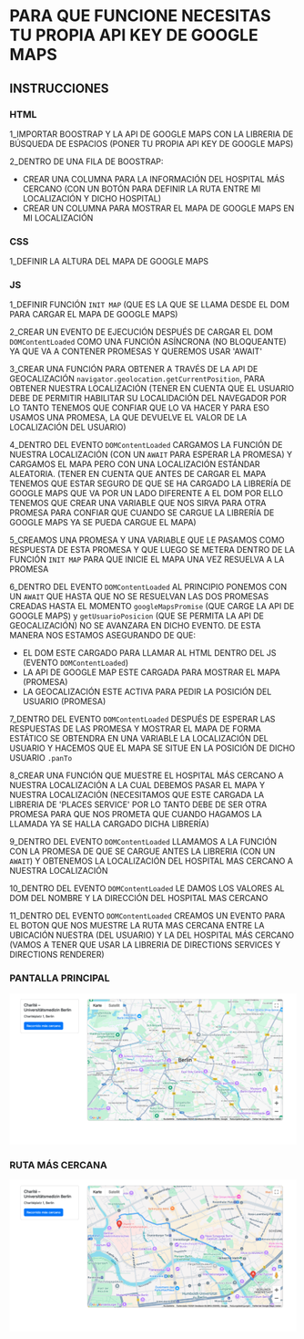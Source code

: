 # PARA  QUE FUNCIONE NECESITAS TU PROPIA API KEY DE GOOGLE MAPS

## INSTRUCCIONES

### HTML
1_IMPORTAR BOOSTRAP Y LA API DE GOOGLE MAPS CON LA LIBRERIA DE BÚSQUEDA DE ESPACIOS (PONER TU PROPIA API KEY DE GOOGLE MAPS)

2_DENTRO DE UNA FILA DE BOOSTRAP:
* CREAR UNA COLUMNA PARA LA INFORMACIÓN DEL HOSPITAL MÁS CERCANO (CON UN BOTÓN PARA DEFINIR LA RUTA ENTRE MI LOCALIZACIÓN Y DICHO HOSPITAL)
* CREAR UN COLUMNA PARA MOSTRAR EL MAPA DE GOOGLE MAPS EN MI LOCALIZACIÓN

### CSS
1_DEFINIR LA ALTURA DEL MAPA DE GOOGLE MAPS

### JS
1_DEFINIR FUNCIÓN `INIT MAP` (QUE ES LA QUE SE LLAMA DESDE EL DOM PARA CARGAR EL MAPA DE GOOGLE MAPS)

2_CREAR UN EVENTO DE EJECUCIÓN DESPUÉS DE CARGAR EL DOM `DOMContentLoaded` COMO UNA FUNCIÓN ASÍNCRONA (NO BLOQUEANTE) YA QUE VA A CONTENER PROMESAS Y QUEREMOS USAR 'AWAIT'

3_CREAR UNA FUNCIÓN PARA OBTENER A TRAVÉS DE LA API DE GEOCALIZACIÓN `navigator.geolocation.getCurrentPosition`, PARA OBTENER NUESTRA LOCALIZACIÓN (TENER EN CUENTA QUE EL USUARIO DEBE DE PERMITIR HABILITAR SU LOCALIDACIÓN DEL NAVEGADOR POR LO TANTO TENEMOS QUE CONFIAR QUE LO VA HACER Y PARA ESO USAMOS UNA PROMESA, LA QUE DEVUELVE EL VALOR DE LA LOCALIZACIÓN DEL USUARIO)

4_DENTRO DEL EVENTO `DOMContentLoaded` CARGAMOS LA FUNCIÓN DE NUESTRA LOCALIZACIÓN (CON UN `AWAIT` PARA ESPERAR LA PROMESA) Y CARGAMOS EL MAPA PERO CON UNA LOCALIZACIÓN ESTÁNDAR ALEATORIA. (TENER EN CUENTA QUE ANTES DE CARGAR EL MAPA TENEMOS QUE ESTAR SEGURO DE QUE SE HA CARGADO LA LIBRERÍA DE GOOGLE MAPS QUE VA POR UN LADO DIFERENTE A EL DOM POR ELLO TENEMOS QUE CREAR UNA VARIABLE QUE NOS SIRVA PARA OTRA PROMESA PARA CONFIAR QUE CUANDO SE CARGUE LA LIBRERÍA DE GOOGLE MAPS YA SE PUEDA CARGUE EL MAPA)

5_CREAMOS UNA PROMESA Y UNA VARIABLE QUE LE PASAMOS COMO RESPUESTA DE ESTA PROMESA Y QUE LUEGO SE METERA DENTRO DE LA FUNCIÓN `INIT MAP` PARA QUE INICIE EL MAPA UNA VEZ RESUELVA A LA PROMESA

6_DENTRO DEL EVENTO `DOMContentLoaded` AL PRINCIPIO PONEMOS CON UN `AWAIT` QUE HASTA QUE NO SE RESUELVAN LAS DOS PROMESAS CREADAS HASTA EL MOMENTO `googleMapsPromise` (QUE CARGE LA API DE GOOGLE MAPS) y `getUsuarioPosicion` (QUE SE PERMITA LA API DE GEOCALIZACIÓN) NO SE AVANZARA EN DICHO EVENTO. DE ESTA MANERA NOS ESTAMOS ASEGURANDO DE QUE:
* EL DOM ESTE CARGADO PARA LLAMAR AL HTML DENTRO DEL JS (EVENTO `DOMContentLoaded`)
* LA API DE GOOGLE MAP ESTE CARGADA PARA MOSTRAR EL MAPA (PROMESA)
* LA GEOCALIZACIÓN ESTE ACTIVA PARA PEDIR LA POSICIÓN DEL USUARIO (PROMESA)

7_DENTRO DEL EVENTO `DOMContentLoaded` DESPUÉS DE ESPERAR LAS RESPUESTAS DE LAS PROMESA Y MOSTRAR EL MAPA DE FORMA ESTÁTICO SE OBTENDRA EN UNA VARIABLE LA LOCALIZACIÓN DEL USUARIO Y HACEMOS QUE EL MAPA SE SITUE EN LA POSICIÓN DE DICHO USUARIO `.panTo`

8_CREAR UNA FUNCIÓN QUE MUESTRE EL HOSPITAL MÁS CERCANO A NUESTRA LOCALIZACIÓN A LA CUAL DEBEMOS PASAR EL MAPA Y NUESTRA LOCALIZACIÓN (NECESITAMOS QUE ESTE CARGADA LA LIBRERIA DE 'PLACES SERVICE' POR LO TANTO DEBE DE SER OTRA PROMESA PARA QUE NOS PROMETA QUE CUANDO HAGAMOS LA LLAMADA YA SE HALLA CARGADO DICHA LIBRERÍA)

9_DENTRO DEL EVENTO `DOMContentLoaded` LLAMAMOS A LA FUNCIÓN CON LA PROMESA DE QUE SE CARGUE ANTES LA LIBRERIA (CON UN `AWAIT`) Y OBTENEMOS LA LOCALIZACIÓN DEL HOSPITAL MAS CERCANO A NUESTRA LOCALIZACIÓN

10_DENTRO DEL EVENTO `DOMContentLoaded` LE DAMOS LOS VALORES AL DOM DEL NOMBRE Y LA DIRECCIÓN DEL HOSPITAL MAS CERCANO

11_DENTRO DEL EVENTO `DOMContentLoaded` CREAMOS UN EVENTO PARA EL BOTON QUE NOS MUESTRE LA RUTA MAS CERCANA ENTRE LA UBICACIÓN NUESTRA (DEL USUARIO) Y LA DEL HOSPITAL MÁS CERCANO (VAMOS A TENER QUE USAR LA LIBRERIA DE DIRECTIONS SERVICES Y DIRECTIONS RENDERER)

### PANTALLA PRINCIPAL
<div align="center">
  <img src="./img/principal.png" alt="Interfaz del proyecto" width="800"/>
</div>

### RUTA MÁS CERCANA
<div align="center">
  <img src="./img/secundaria.png" alt="Interfaz del proyecto" width="800"/>
</div>
